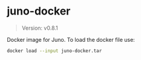 # juno-docker

> Version: v0.8.1

Docker image for Juno. To load the docker file use:

```bash
docker load --input juno-docker.tar
```
